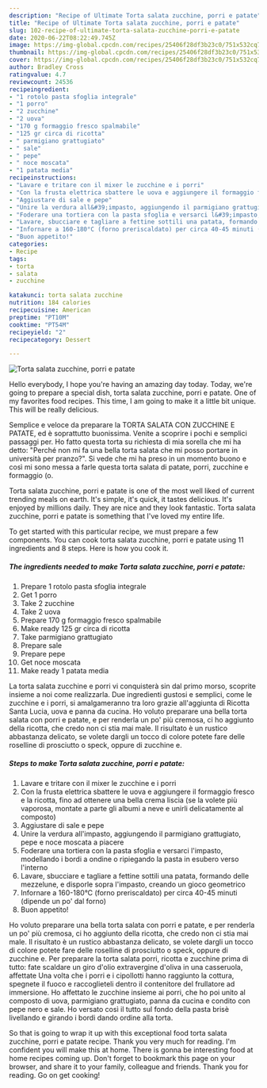 ```yaml
---
description: "Recipe of Ultimate Torta salata zucchine, porri e patate"
title: "Recipe of Ultimate Torta salata zucchine, porri e patate"
slug: 102-recipe-of-ultimate-torta-salata-zucchine-porri-e-patate
date: 2020-06-22T08:22:49.745Z
image: https://img-global.cpcdn.com/recipes/25406f28df3b23c0/751x532cq70/torta-salata-zucchine-porri-e-patate-recipe-main-photo.jpg
thumbnail: https://img-global.cpcdn.com/recipes/25406f28df3b23c0/751x532cq70/torta-salata-zucchine-porri-e-patate-recipe-main-photo.jpg
cover: https://img-global.cpcdn.com/recipes/25406f28df3b23c0/751x532cq70/torta-salata-zucchine-porri-e-patate-recipe-main-photo.jpg
author: Bradley Cross
ratingvalue: 4.7
reviewcount: 24536
recipeingredient:
- "1 rotolo pasta sfoglia integrale"
- "1 porro"
- "2 zucchine"
- "2 uova"
- "170 g formaggio fresco spalmabile"
- "125 gr circa di ricotta"
- " parmigiano grattugiato"
- " sale"
- " pepe"
- " noce moscata"
- "1 patata media"
recipeinstructions:
- "Lavare e tritare con il mixer le zucchine e i porri"
- "Con la frusta elettrica sbattere le uova e aggiungere il formaggio fresco e la ricotta, fino ad ottenere una bella crema liscia (se la volete più vaporosa, montate a parte gli albumi a neve e unirli delicatamente al composto)"
- "Aggiustare di sale e pepe"
- "Unire la verdura all&#39;impasto, aggiungendo il parmigiano grattugiato, pepe e noce moscata a piacere"
- "Foderare una tortiera con la pasta sfoglia e versarci l&#39;impasto, modellando i bordi a ondine o ripiegando la pasta in esubero verso l&#39;interno"
- "Lavare, sbucciare e tagliare a fettine sottili una patata, formando delle mezzelune, e disporle sopra l&#39;impasto, creando un gioco geometrico"
- "Infornare a 160-180°C (forno preriscaldato) per circa 40-45 minuti (dipende un po&#39; dal forno)"
- "Buon appetito!"
categories:
- Recipe
tags:
- torta
- salata
- zucchine

katakunci: torta salata zucchine 
nutrition: 184 calories
recipecuisine: American
preptime: "PT10M"
cooktime: "PT54M"
recipeyield: "2"
recipecategory: Dessert

---
```



![Torta salata zucchine, porri e patate](https://img-global.cpcdn.com/recipes/25406f28df3b23c0/751x532cq70/torta-salata-zucchine-porri-e-patate-recipe-main-photo.jpg)

Hello everybody, I hope you're having an amazing day today. Today, we're going to prepare a special dish, torta salata zucchine, porri e patate. One of my favorites food recipes. This time, I am going to make it a little bit unique. This will be really delicious.

Semplice e veloce da preparare la TORTA SALATA CON ZUCCHINE E PATATE, ed è soprattutto buonissima. Venite a scoprire i pochi e semplici passaggi per. Ho fatto questa torta su richiesta di mia sorella che mi ha detto: &#34;Perché non mi fa una bella torta salata che mi posso portare in università per pranzo?&#34;. Si vede che mi ha preso in un momento buono e così mi sono messa a farle questa torta salata di patate, porri, zucchine e formaggio (o.

Torta salata zucchine, porri e patate is one of the most well liked of current trending meals on earth. It's simple, it's quick, it tastes delicious. It's enjoyed by millions daily. They are nice and they look fantastic. Torta salata zucchine, porri e patate is something that I've loved my entire life.


To get started with this particular recipe, we must prepare a few components. You can cook torta salata zucchine, porri e patate using 11 ingredients and 8 steps. Here is how you cook it.

<!--inarticleads1-->

##### The ingredients needed to make Torta salata zucchine, porri e patate:

1. Prepare 1 rotolo pasta sfoglia integrale
1. Get 1 porro
1. Take 2 zucchine
1. Take 2 uova
1. Prepare 170 g formaggio fresco spalmabile
1. Make ready 125 gr circa di ricotta
1. Take  parmigiano grattugiato
1. Prepare  sale
1. Prepare  pepe
1. Get  noce moscata
1. Make ready 1 patata media


La torta salata zucchine e porri vi conquisterà sin dal primo morso, scoprite insieme a noi come realizzarla. Due ingredienti gustosi e semplici, come le zucchine e i porri, si amalgameranno tra loro grazie all&#39;aggiunta di Ricotta Santa Lucia, uova e panna da cucina. Ho voluto preparare una bella torta salata con porri e patate, e per renderla un po&#39; più cremosa, ci ho aggiunto della ricotta, che credo non ci stia mai male. Il risultato è un rustico abbastanza delicato, se volete dargli un tocco di colore potete fare delle roselline di prosciutto o speck, oppure di zucchine e. 

<!--inarticleads2-->

##### Steps to make Torta salata zucchine, porri e patate:

1. Lavare e tritare con il mixer le zucchine e i porri
1. Con la frusta elettrica sbattere le uova e aggiungere il formaggio fresco e la ricotta, fino ad ottenere una bella crema liscia (se la volete più vaporosa, montate a parte gli albumi a neve e unirli delicatamente al composto)
1. Aggiustare di sale e pepe
1. Unire la verdura all&#39;impasto, aggiungendo il parmigiano grattugiato, pepe e noce moscata a piacere
1. Foderare una tortiera con la pasta sfoglia e versarci l&#39;impasto, modellando i bordi a ondine o ripiegando la pasta in esubero verso l&#39;interno
1. Lavare, sbucciare e tagliare a fettine sottili una patata, formando delle mezzelune, e disporle sopra l&#39;impasto, creando un gioco geometrico
1. Infornare a 160-180°C (forno preriscaldato) per circa 40-45 minuti (dipende un po&#39; dal forno)
1. Buon appetito!


Ho voluto preparare una bella torta salata con porri e patate, e per renderla un po&#39; più cremosa, ci ho aggiunto della ricotta, che credo non ci stia mai male. Il risultato è un rustico abbastanza delicato, se volete dargli un tocco di colore potete fare delle roselline di prosciutto o speck, oppure di zucchine e. Per preparare la torta salata porri, ricotta e zucchine prima di tutto: fate scaldare un giro d&#39;olio extravergine d&#39;oliva in una casseruola, affettate Una volta che i porri e i cipollotti hanno raggiunto la cottura, spegnete il fuoco e raccoglieteli dentro il contenitore del frullatore ad immersione. Ho affettato le zucchine insieme ai porri, che ho poi unito al composto di uova, parmigiano grattugiato, panna da cucina e condito con pepe nero e sale. Ho versato così il tutto sul fondo della pasta brisè livellando e girando i bordi dando ordine alla torta. 

So that is going to wrap it up with this exceptional food torta salata zucchine, porri e patate recipe. Thank you very much for reading. I'm confident you will make this at home. There is gonna be interesting food at home recipes coming up. Don't forget to bookmark this page on your browser, and share it to your family, colleague and friends. Thank you for reading. Go on get cooking!
